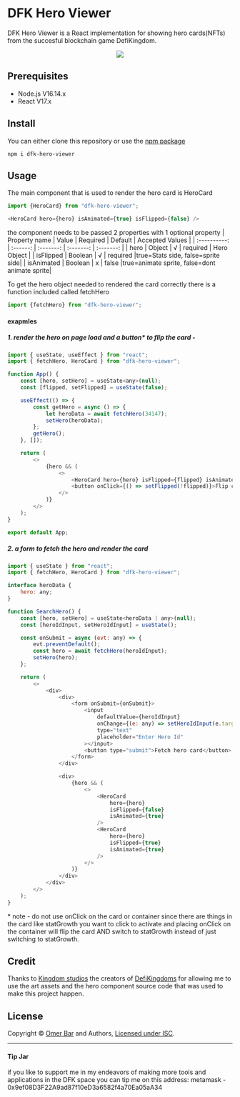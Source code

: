 # DFK Hero Viewer

DFK Hero Viewer is a React implementation for showing hero cards(NFTs) from the succesful blockchain game DefiKingdom.
<p align="center">
  <img src="https://i.imgur.com/X5eUbv8.jpg">
</p>

## Prerequisites
- Node.js V16.14.x
- React V17.x

## Install
You can either clone this repository or use the [npm package](https://www.npmjs.com/package/dfk-hero-viewer)
```Shell
npm i dfk-hero-viewer
```

## Usage
The main component that is used to render the hero card is HeroCard
```js
import {HeroCard} from "dfk-hero-viewer";

<HeroCard hero={hero} isAnimated={true} isFlipped={false} />
```
the component needs to be passed 2 properties with 1 optional property
|		Property name		|		Value			|		Required		|		Default			|	Accepted Values		|
|		:----------:		|		:------:		|		:-------:		|		:-------:		|		:-------:		|
|		hero				|		Object			|			√			|		required		|		Hero Object		|
|		isFlipped			|		Boolean			|			√			|		required		|true=Stats side, false=sprite side|
|		isAnimated			|		Boolean			|			x			|		false			|true=animate sprite, false=dont animate sprite|

To get the hero object needed to rendered the card correctly there is a function included called fetchHero
```js
import {fetchHero} from "dfk-hero-viewer";
```
#### exapmles
##### 1. render the hero on page load and a button* to flip the card -
```js
import { useState, useEffect } from "react";
import { fetchHero, HeroCard } from "dfk-hero-viewer";

function App() {
	const [hero, setHero] = useState<any>(null);
	const [flipped, setFlipped] = useState(false);

	useEffect(() => {
		const getHero = async () => {
			let heroData = await fetchHero(34147);
			setHero(heroData);
		};
		getHero();
	}, []);

	return (
		<>
			{hero && (
				<>
					<HeroCard hero={hero} isFlipped={flipped} isAnimated={true} />
					<button onClick={() => setFlipped(!flipped)}>Flip card</button>
				</>
			)}
		</>
	);
}

export default App;
```

##### 2. a form to fetch the hero and render the card
```js
import { useState } from "react";
import { fetchHero, HeroCard } from "dfk-hero-viewer";

interface heroData {
	hero: any;
}

function SearchHero() {
	const [hero, setHero] = useState<heroData | any>(null);
	const [heroIdInput, setHeroIdInput] = useState();

	const onSubmit = async (evt: any) => {
		evt.preventDefault();
		const hero = await fetchHero(heroIdInput);
		setHero(hero);
	};

	return (
		<>
			<div>
				<div>
					<form onSubmit={onSubmit}>
						<input
							defaultValue={heroIdInput}
							onChange={(e: any) => setHeroIdInput(e.target.value)}
							type="text"
							placeholder="Enter Hero Id"
						></input>
						<button type="submit">Fetch hero card</button>
					</form>
				</div>

				<div>
					{hero && (
						<>
							<HeroCard
								hero={hero}
								isFlipped={false}
								isAnimated={true}
							/>
							<HeroCard
								hero={hero}
								isFlipped={true}
								isAnimated={true}
							/>
						</>
					)}
				</div>
			</div>
		</>
	);
}
```

\* note - do not use onClick on the card or container since there are things in the card like statGrowth you want to click to activate and placing onClick on the container will flip the card AND switch to statGrowth instead of just switching to statGrowth.

## Credit
Thanks to [Kingdom studios](https://kingdomstudios.io/) the creators of [DefiKingdoms](https://defikingdoms.com/) for allowing me to use the art assets and the hero component source code that was used to make this project happen.
## License
Copyright © [Omer Bar](https://github.com/EryX666) and Authors, [Licensed under ISC](/LICENSE.md).

---------------
#### Tip Jar
if you like to support me in my endeavors of making more tools and applications in the DFK space you can tip me on this address:
metamask - 0x9ef08D3F22A9ad87f10eD3a6582f4a70Ea05aA34
